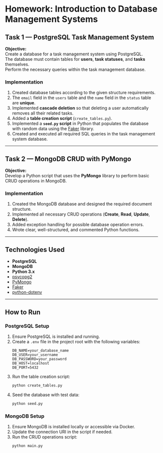 # Homework: Introduction to Database Management Systems

## Task 1 — PostgreSQL Task Management System

**Objective:**  
Create a database for a task management system using PostgreSQL.  
The database must contain tables for **users**, **task statuses**, and **tasks** themselves.  
Perform the necessary queries within the task management database.

### Implementation
1. Created database tables according to the given structure requirements.  
2. The `email` field in the `users` table and the `name` field in the `status` table are **unique**.  
3. Implemented **cascade deletion** so that deleting a user automatically removes all their related tasks.  
4. Added a **table creation script** (`create_tables.py`).  
5. Implemented a **`seed.py` script** in Python that populates the database with random data using the [Faker](https://faker.readthedocs.io/) library.  
6. Created and executed all required SQL queries in the task management system database.  

---

## Task 2 — MongoDB CRUD with PyMongo

**Objective:**  
Develop a Python script that uses the **PyMongo** library to perform basic CRUD operations in MongoDB.

### Implementation
1. Created the MongoDB database and designed the required document structure.  
2. Implemented all necessary CRUD operations (**Create**, **Read**, **Update**, **Delete**).  
3. Added exception handling for possible database operation errors.  
4. Wrote clear, well-structured, and commented Python functions.  

---

## Technologies Used
- **PostgreSQL**  
- **MongoDB**  
- **Python 3.x**  
- [psycopg2](https://www.psycopg.org/)  
- [PyMongo](https://pymongo.readthedocs.io/)  
- [Faker](https://faker.readthedocs.io/)  
- [python-dotenv](https://pypi.org/project/python-dotenv/)  

---

## How to Run

### PostgreSQL Setup
1. Ensure PostgreSQL is installed and running.  
2. Create a `.env` file in the project root with the following variables:
   ```env
   DB_NAME=your_database_name
   DB_USER=your_username
   DB_PASSWORD=your_password
   DB_HOST=localhost
   DB_PORT=5432
   ```
3. Run the table creation script:
   ```bash
   python create_tables.py
   ```
4. Seed the database with test data:
   ```bash
   python seed.py
   ```

### MongoDB Setup
1. Ensure MongoDB is installed locally or accessible via Docker.  
2. Update the connection URI in the script if needed.  
3. Run the CRUD operations script:
   ```bash
   python main.py
   ```

